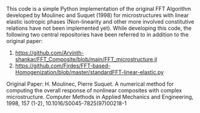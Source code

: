This code is a simple Python implementation of the original FFT Algorithm developed by Moulinec and Suquet (1998) for microstructures with linear elastic isotropic phases (Non-linearity and other more involved constitutive relations have not been implemented yet).
While developing this code, the following two central repositories have been referred to in addition to the original paper:
  1. https://github.com/Arvinth-shankar/FFT_Composite/blob/main/FFT_microstructure.jl
  2. https://github.com/Firdes/FFT-based-Homogenization/blob/master/standardFFT-linear-elastic.py


Original Paper: H. Moulinec, Pierre Suquet. A numerical method for computing the overall response of nonlinear composites with complex microstructure. Computer Methods in Applied Mechanics and Engineering, 
1998, 157 (1-2), 10.1016/S0045-7825(97)00218-1
